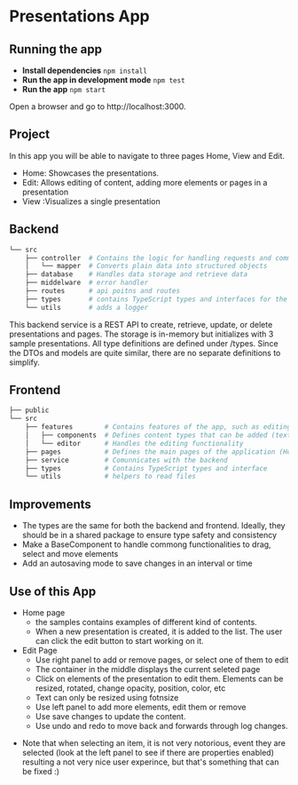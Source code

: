 # Presentations App

## Running the app

- **Install dependencies**
  `npm install`
- **Run the app in development mode**
  `npm test`
- **Run the app**
  `npm start`
  
Open a browser and go to http://localhost:3000.

## Project

In this app you will be able to navigate to three pages Home, View and Edit.
- Home: Showcases the presentations.
- Edit: Allows editing of content, adding more elements or pages in a presentation
- View :Visualizes a single presentation

## Backend
```sh
└── src
    ├── controller  # Contains the logic for handling requests and communicate with under layers like the storage
    │   └── mapper  # Converts plain data into structured objects
    ├── database    # Handles data storage and retrieve data
    ├── middelware  # error handler
    ├── routes      # api poitns and routes
    ├── types       # contains TypeScript types and interfaces for the data models
    └── utils       # adds a logger
```
This backend service is a REST API to create, retrieve, update, or delete presentations and pages. 
The storage is in-memory but initializes with 3 sample presentations.
All type definitions are defined under /types. Since the DTOs and models are quite similar, there are no separate definitions to simplify.

## Frontend
```sh
├── public
└── src
    ├── features        # Contains features of the app, such as editing pages.
    │   ├── components  # Defines content types that can be added (text, image, video, shapes)
    │   └── editor      # Handles the editing functionality
    ├── pages           # Defines the main pages of the application (Home, View, Edit)
    ├── service         # Comunnicates with the backend 
    ├── types           # Contains TypeScript types and interface
    └── utils           # helpers to read files
```
## Improvements

- The types are the same for both the backend and frontend. Ideally, they should be in a shared package to ensure type safety and consistency
- Make a BaseComponent to handle commong functionalities to drag, select and move elements
- Add an autosaving mode to save changes in an interval or time

## Use of this App

- Home page
    - the samples contains examples of different kind of contents.
    - When a new presentation is created, it is added to the list. The user can click the edit button to start working on it.
- Edit Page
    - Use right panel to add or remove pages, or select one of them to edit
    - The container in the middle displays the current seleted page
    - Click on elements of the presentation to edit them. Elements can be resized, rotated, change opacity, position, color, etc
    - Text can only be resized using fotnsize
    - Use left panel to add more elements, edit them or remove
    - Use save changes to update the content.
    - Use undo and redo to move back and forwards through log changes.

* Note that when selecting an item, it is not very notorious, event they are selected (look at the left panel to see if there are properties enabled) resulting a not very nice user experince, but that's something that can be fixed :)

